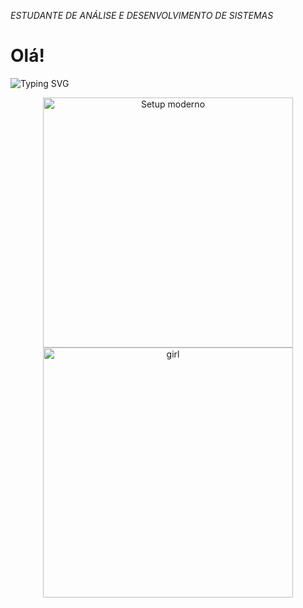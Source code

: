 *ESTUDANTE DE ANÁLISE E DESENVOLVIMENTO DE SISTEMAS*

# Olá!

![Typing SVG](https://readme-typing-svg.demolab.com?font=Fira+Code&size=24&pause=1000&color=f496fa&background=444244&center=true&vCenter=true&width=500&lines=Meu+nome+%C3%A9+Miriam;Tenho+21+anos;Moro+em+S%C3%A3o+Paulo)

<p align="center">
  <img src="https://sdmntprwestus2.oaiusercontent.com/files/00000000-e4d8-61f8-85a2-cb350d01b661/raw?se=2025-06-24T19%3A40%3A20Z&sp=r&sv=2024-08-04&sr=b&scid=64faadca-dc2a-5b12-9190-751abe0760fb&skoid=30ec2761-8f41-44db-b282-7a0f8809659b&sktid=a48cca56-e6da-484e-a814-9c849652bcb3&skt=2025-06-24T18%3A15%3A41Z&ske=2025-06-25T18%3A15%3A41Z&sks=b&skv=2024-08-04&sig=e%2B4x%2BY8G4rAGJWWu7Wwcu4En2jkeK2FtBPcB36gjh9o%3D" alt="Setup moderno" width="400"/>
  
  <img src="https://sdmntprwestus2.oaiusercontent.com/files/00000000-4cd8-61f8-88db-e775fbf79314/raw?se=2025-06-24T19%3A18%3A38Z&sp=r&sv=2024-08-04&sr=b&scid=361c7327-5a54-52e4-9708-ea4a0a844725&skoid=30ec2761-8f41-44db-b282-7a0f8809659b&sktid=a48cca56-e6da-484e-a814-9c849652bcb3&skt=2025-06-24T17%3A48%3A32Z&ske=2025-06-25T17%3A48%3A32Z&sks=b&skv=2024-08-04&sig=YckW6EjB%2BgWPE63yqyMiRM5nGVVkX2zzatmxkDk6NQk%3D" alt="girl" width="400"/>
</p>

















